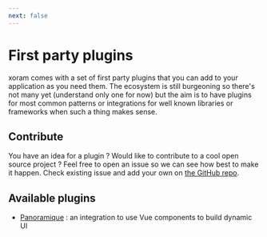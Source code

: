 ```yaml
---
next: false
---
```


# First party plugins

xoram comes with a set of first party plugins that you can add to your
application as you need them. The ecosystem is still burgeoning so there's not
many yet (understand only one for now) but the aim is to have plugins for most
common patterns or integrations for well known libraries or frameworks when such
a thing makes sense.

## Contribute

You have an idea for a plugin ? Would like to contribute to a cool open source
project ? Feel free to open an issue so we can see how best to make it happen.
Check existing issue and add your own on [the GitHub repo](
https://github.com/Ragnar-Oock/xoram/issues).

## Available plugins

[//]: # (TODO : make a grid view with a search box when we get enough plugins to )

[//]: # (justify it)

- [Panoramique](./panoramique/index) : an integration to use Vue components to
  build dynamic UI